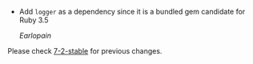 *   Add `logger` as a dependency since it is a bundled gem candidate for Ruby 3.5

    *Earlopain*

Please check [7-2-stable](https://github.com/rails/rails/blob/7-2-stable/activesupport/CHANGELOG.md) for previous changes.
